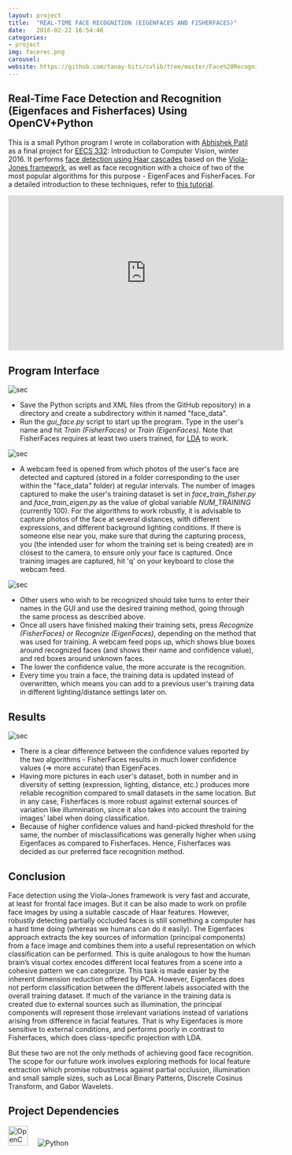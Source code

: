 ```yaml
---
layout: project
title:  "REAL-TIME FACE RECOGNITION (EIGENFACES AND FISHERFACES)"
date:   2016-02-22 16:54:46
categories:
- project
img: facerec.png
carousel:
website: https://github.com/tanay-bits/cvlib/tree/master/Face%20Recognition
---
```

Real-Time Face Detection and Recognition (Eigenfaces and Fisherfaces) Using OpenCV+Python
-----------------

This is a small Python program I wrote in collaboration with [Abhishek Patil](https://patilnabhi.github.io/portfolio/) as a final project for [EECS 332](https://www.mccormick.northwestern.edu/eecs/courses/descriptions/332.html): Introduction to Computer Vision, winter 2016. It performs [face detection using Haar cascades](https://docs.opencv.org/3.1.0/d7/d8b/tutorial_py_face_detection.html#gsc.tab=0) based on the [Viola-Jones framework](https://en.wikipedia.org/wiki/Viola%E2%80%93Jones_object_detection_framework), as well as face recognition with a choice of two of the most popular algorithms for this purpose - EigenFaces and FisherFaces. For a detailed introduction to these techniques, refer to [this tutorial](https://docs.opencv.org/2.4/modules/contrib/doc/facerec/facerec_tutorial.html).

<iframe width="560" height="315" src="https://www.youtube.com/embed/nvPzOo8tyUs" frameborder="0" allowfullscreen></iframe>

Program Interface
----------------------

![sec](https://raw.githubusercontent.com/tanay-bits/cvlib/master/Face%20Recognition/misc/flow_chart.png)

+  Save the Python scripts and XML files (from the GitHub repository) in a directory and create a subdirectory within it named "face_data".
+  Run the *gui_face.py* script to start up the program. Type in the user's name and hit *Train (FisherFaces)* or *Train (EigenFaces)*. Note that FisherFaces requires at least two users trained, for [LDA](https://en.wikipedia.org/wiki/Linear_discriminant_analysis) to work.

![sec](https://raw.githubusercontent.com/tanay-bits/cvlib/master/Face%20Recognition/misc/gui.png)

+  A webcam feed is opened from which photos of the user's face are detected and captured (stored in a folder corresponding to the user within the "face_data" folder) at regular intervals. The number of images captured to make the user's training dataset is set in *face_train_fisher.py* and *face_train_eigen.py* as the value of global variable *NUM_TRAINING* (currently 100). For the algorithms to work robustly, it is advisable to capture photos of the face at several distances, with different expressions, and different background lighting conditions. If there is someone else near you, make sure that during the capturing process, you (the intended user for whom the training set is being created) are in closest to the camera, to ensure only your face is captured. Once training images are captured, hit 'q' on your keyboard to close the webcam feed.

![sec](https://raw.githubusercontent.com/tanay-bits/cvlib/master/Face%20Recognition/misc/Capture.PNG)

+  Other users who wish to be recognized should take turns to enter their names in the GUI and use the desired training method, going through the same process as described above.
+  Once all users have finished making their training sets, press *Recognize (FisherFaces)* or *Recognize (EigenFaces)*, depending on the method that was used for training. A webcam feed pops up, which shows blue boxes around recognized faces (and shows their name and confidence value), and red boxes around unknown faces.
+ The lower the confidence value, the more accurate is the recognition.
+ Every time you train a face, the training data is updated instead of overwritten, which means you can add to a previous user's training data in different lighting/distance settings later on.

Results
---------

![sec](https://raw.githubusercontent.com/tanay-bits/cvlib/master/Face%20Recognition/misc/Results.png)

+ There is a clear difference between the confidence values reported by the two algorithms - FisherFaces results in much lower confidence values (=> more accurate) than EigenFaces.
+ Having more pictures in each user's dataset, both in number and in diversity of setting (expression, lighting, distance, etc.) produces more reliable recognition compared to small datasets in the same location. But in any case, Fisherfaces is more robust against external sources of variation like illumnination, since it also takes into account the training images' label when doing classification.
+ Because of higher confidence values and hand-picked threshold for the same, the number of misclassifications was generally higher when using Eigenfaces as compared to Fisherfaces. Hence, Fisherfaces was decided as our preferred face recognition method.

Conclusion
-----------

Face detection using the Viola-Jones framework is very fast and accurate, at least for frontal face images. But it can be also made to work on profile face images by using a suitable cascade of Haar features. However, robustly detecting partially occluded faces is still something a computer has a hard time doing (whereas we humans can do it easily). The Eigenfaces approach extracts the key sources of information (principal components) from a face image and combines them into a useful representation on which classification can be performed. This is quite analogous to how the human brain’s visual cortex encodes different local features from a scene into a cohesive pattern we can categorize. This task is made easier by the inherent dimension reduction offered by PCA. However, Eigenfaces does not perform classification between the different labels associated with the overall training dataset. If much of the variance in the training data is created due to external sources such as illumination, the principal components will represent those irrelevant variations instead of variations arising from difference in facial features. That is why Eigenfaces is more sensitive to external conditions, and performs poorly in contrast to Fisherfaces, which does class-specific projection with LDA.

But these two are not the only methods of achieving good face recognition. The scope for our future work involves exploring methods for local feature extraction which promise robustness against partial occlusion, illumination and small sample sizes, such as Local Binary Patterns, Discrete Cosinus Transform, and Gabor Wavelets.

Project Dependencies
-----

<img src="https://static.wixstatic.com/media/4df942_9a744943a3304bd59d9b90bf954e43db.png/v1/fill/w_81,h_100,al_c,usm_0.50_1.20_0.00/4df942_9a744943a3304bd59d9b90bf954e43db.png" alt="OpenCV" height="40" width="40"> &nbsp; &nbsp;
![Python](https://static.wixstatic.com/media/4df942_8017c46cfbbd47a5b157b97f6764562c.png/v1/fill/w_156,h_46,al_c,usm_0.50_1.20_0.00/4df942_8017c46cfbbd47a5b157b97f6764562c.png)

